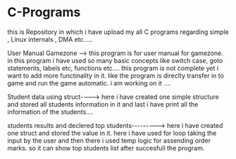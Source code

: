 # C-Programs
this is Repository in which i have upload my all C programs regarding simple , Linux internals , DMA etc.....


User Manual Gamezone --> this program is for user manual for gamezone.
                        in this program i have used so many basic concepts like switch case, goto statements, labels etc, functions etc.... this program is                         not complete yet i want to add more functinality in it. like the program is direclty transfer in to game and run the game                                   automatic. i am working on it ....
                        
Student data using struct----> here i have created one simple structure and stored all students information in it and last i have print all the information                                of the students....

students results and declered top students--------->  here i have created one struct and stored the value in it. here i have used for loop taking the input                                                       by the user and then there i used temp logic for assending order marks. so it can show top students                                                         list after succesfull the program.



